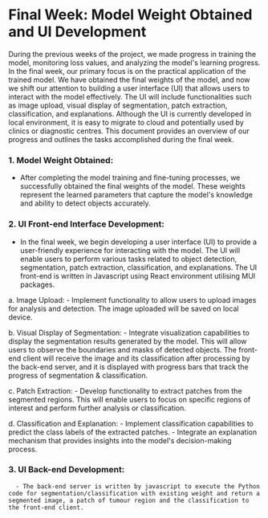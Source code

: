 # Final Week: Model Weight Obtained and UI Development

During the previous weeks of the project, we made progress in training the model, monitoring loss values, and analyzing the model's learning progress. In the final week, our primary focus is on the practical application of the trained model. We have obtained the final weights of the model, and now we shift our attention to building a user interface (UI) that allows users to interact with the model effectively. The UI will include functionalities such as image upload, visual display of segmentation, patch extraction, classification, and explanations. Although the UI is currently developed in local environment, it is easy to migrate to cloud and potentially used by clinics or diagnostic centres. This document provides an overview of our progress and outlines the tasks accomplished during the final week.

### 1. Model Weight Obtained:
   - After completing the model training and fine-tuning processes, we successfully obtained the final weights of the model. These weights represent the learned parameters that capture the model's knowledge and ability to detect objects accurately.

### 2. UI Front-end Interface Development:
   - In the final week, we begin developing a user interface (UI) to provide a user-friendly experience for interacting with the model. The UI will enable users to perform various tasks related to object detection, segmentation, patch extraction, classification, and explanations. The UI front-end is written in Javascript using React environment utilising MUI packages.

   a. Image Upload:
      - Implement functionality to allow users to upload images for analysis and detection. The image uploaded will be saved on local device.

   b. Visual Display of Segmentation:
      - Integrate visualization capabilities to display the segmentation results generated by the model. This will allow users to observe the boundaries and masks of detected objects. The front-end client will receive the image and its classification after processing by the back-end server, and it is displayed with progress bars that track the progress of segmentation & classification.

   c. Patch Extraction:
      - Develop functionality to extract patches from the segmented regions. This will enable users to focus on specific regions of interest and perform further analysis or classification.

   d. Classification and Explanation:
      - Implement classification capabilities to predict the class labels of the extracted patches.
      - Integrate an explanation mechanism that provides insights into the model's decision-making process.
      
### 3. UI Back-end Development:
      - The back-end server is written by javascript to execute the Python code for segmentation/classification with existing weight and return a segmented image, a patch of tumour region and the classification to the front-end client.
